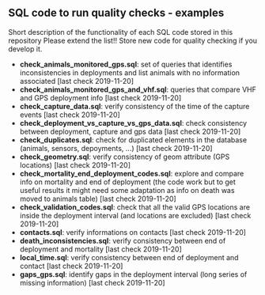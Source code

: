 ## SQL code to run quality checks - examples
Short description of the functionality of each SQL code stored in this repository
Please extend the list!! Store new code for quality checking if you develop it.

* **check_animals_monitored_gps.sql**: set of queries that identifies inconsistencies in deployments and list animals with no information associated [last check 2019-11-20]
* **check_animals_monitored_gps_and_vhf.sql**: queries that compare VHF and GPS deployment info [last check 2019-11-20]
* **check_capture_data.sql**: verify consistency of the time of the capture events [last check 2019-11-20]
* **check_deployment_vs_capture_vs_gps_data.sql**: check consistency between deployment, capture and gps data [last check 2019-11-20]
* **check_duplicates.sql**: check for duplicated elements in the database (animals, sensors, depoyments, ...) [last check 2019-11-20]
* **check_geometry.sql**: verify consistency of geom attribute (GPS locations) [last check 2019-11-20]
* **check_mortality_end_deployment_codes.sql**: explore and compare info on mortality and end of deployment (the code work but to get useful results it might need some adaptation as info on death was moved to animals table) [last check 2019-11-20]
* **check_validation_codes.sql**: check that all the valid GPS locations are inside the deployment interval (and locations are excluded) [last check 2019-11-20]
* **contacts.sql**: verify informations on contacts [last check 2019-11-20]
* **death_inconsistencies.sql**: verify consistency between end of deployment and mortality [last check 2019-11-20]
* **local_time.sql**: verify consistency between end of deployment and contact [last check 2019-11-20]
* **gaps_gps.sql**: identify gaps in the deployment interval (long series of missing information) [last check 2019-11-20]